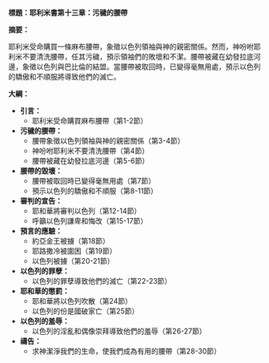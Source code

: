**標題：耶利米書第十三章：污穢的腰帶**

**摘要：**

耶利米受命購買一條麻布腰帶，象徵以色列領袖與神的親密關係。然而，神吩咐耶利米不要清洗腰帶，任其污穢，預示領袖們的敗壞和不潔。腰帶被藏在幼發拉底河邊，象徵以色列與巴比倫的結盟。當腰帶被取回時，已變得毫無用處，預示以色列的驕傲和不順服將導致他們的滅亡。

**大綱：**

* **引言：**
    * 耶利米受命購買麻布腰帶（第1-2節）
* **污穢的腰帶：**
    * 腰帶象徵以色列領袖與神的親密關係（第3-4節）
    * 神吩咐耶利米不要清洗腰帶（第4節）
    * 腰帶被藏在幼發拉底河邊（第5-6節）
* **腰帶的毀壞：**
    * 腰帶被取回時已變得毫無用處（第7節）
    * 預示以色列的驕傲和不順服（第8-11節）
* **審判的宣告：**
    * 耶和華將審判以色列（第12-14節）
    * 呼籲以色列謙卑和悔改（第15-17節）
* **預言的應驗：**
    * 約亞金王被擄（第18節）
    * 耶路撒冷被圍困（第19節）
    * 以色列被擄（第20-21節）
* **以色列的罪孽：**
    * 以色列的罪孽導致他們的滅亡（第22-23節）
* **耶和華的懲罰：**
    * 耶和華將以色列吹散（第24節）
    * 以色列的份是國破家亡（第25節）
* **以色列的羞辱：**
    * 以色列的淫亂和偶像崇拜導致他們的羞辱（第26-27節）
* **禱告：**
    * 求神潔淨我們的生命，使我們成為有用的腰帶（第28-30節）